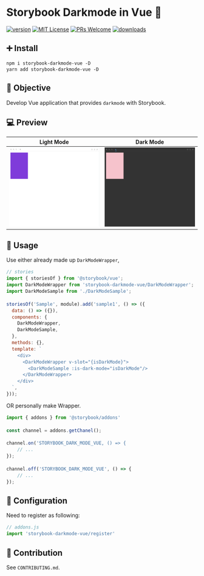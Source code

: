 # Storybook Darkmode in Vue 🌙

[![version](https://img.shields.io/npm/v/storybook-darkmode-vue.svg?style=flat-square)](https://www.npmjs.com/package/storybook-darkmode-vue)
[![MIT License](https://img.shields.io/npm/l/jest-to-be-typed.svg?style=flat-square)](https://github.com/eddie0329/storybook-darkmode-vue/blob/master/LICENSE)
[![PRs Welcome](https://img.shields.io/badge/PRs-welcome-brightgreen.svg?style=flat-square)](http://makeapullrequest.com)
[![downloads](https://img.shields.io/npm/dm/storybook-darkmode-vue.svg?style=flat-square)](http://npm-stat.com/charts.html?package=storybook-darkmode-vue&from=2020-10-20)

## ➕ Install

```shell
npm i storybook-darkmode-vue -D
yarn add storybook-darkmode-vue -D
```

## 🎉 Objective

Develop Vue application that provides `darkmode` with Storybook. 

## 💻 Preview

|Light Mode|Dark Mode|
|:-------:|:-------:|
|![LightModeImage](./read-me-images/light-mode-sample.png)|![DarkModeImage](./read-me-images/dark-mode-sample.png)|

## 🚧 Usage

Use either already made up `DarkModeWrapper`, 

```javascript
// stories
import { storiesOf } from '@storybook/vue';
import DarkModeWrapper from 'storybook-darkmode-vue/DarkModeWrapper';
import DarkModeSample from './DarkModeSample';

storiesOf('Sample', module).add('sample1', () => ({
  data: () => ({}),
  components: {
    DarkModeWrapper,
    DarkModeSample,
  },
  methods: {},
  template: `
    <div>
      <DarkModeWrapper v-slot="{isDarkMode}">
        <DarkModeSample :is-dark-mode="isDarkMode"/>
      </DarkModeWrapper>
    </div>
  `,
}));
```

OR personally make Wrapper.

```javascript
import { addons } from '@storybook/addons'

const channel = addons.getChanel();

channel.on('STORYBOOK_DARK_MODE_VUE, () => {
    // ... 
});

channel.off('STORYBOOK_DARK_MODE_VUE', () => {
    // ...
});
```

## 🔧 Configuration

Need to register as following:

```javascript
// addons.js
import 'storybook-darkmode-vue/register'
```

## 🙇 Contribution

See `CONTRIBUTING.md`.
